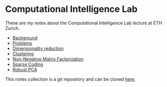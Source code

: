 Computational Intelligence Lab
===

These are my notes about the Computational Intelligence Lab lecture at ETH Zurich.


* [Background](background.md)
* [Problems](problems.md)
* [Dimensionality reduction](dimensionality-reduction.md)
* [Clustering](clustering.md)
* [Non-Negative Matrix Factorization](non-negative.md)
* [Sparse Coding](sparse-coding.md)
* [Robust PCA](robust-pca.md)

This notes collection is a git repository and can be cloned [here](http://github.com/nicolamr/cil).
